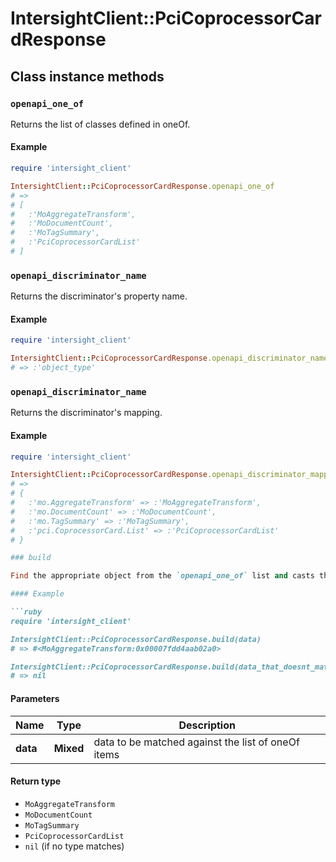 # IntersightClient::PciCoprocessorCardResponse

## Class instance methods

### `openapi_one_of`

Returns the list of classes defined in oneOf.

#### Example

```ruby
require 'intersight_client'

IntersightClient::PciCoprocessorCardResponse.openapi_one_of
# =>
# [
#   :'MoAggregateTransform',
#   :'MoDocumentCount',
#   :'MoTagSummary',
#   :'PciCoprocessorCardList'
# ]
```

### `openapi_discriminator_name`

Returns the discriminator's property name.

#### Example

```ruby
require 'intersight_client'

IntersightClient::PciCoprocessorCardResponse.openapi_discriminator_name
# => :'object_type'
```

### `openapi_discriminator_name`

Returns the discriminator's mapping.

#### Example

```ruby
require 'intersight_client'

IntersightClient::PciCoprocessorCardResponse.openapi_discriminator_mapping
# =>
# {
#   :'mo.AggregateTransform' => :'MoAggregateTransform',
#   :'mo.DocumentCount' => :'MoDocumentCount',
#   :'mo.TagSummary' => :'MoTagSummary',
#   :'pci.CoprocessorCard.List' => :'PciCoprocessorCardList'
# }

### build

Find the appropriate object from the `openapi_one_of` list and casts the data into it.

#### Example

```ruby
require 'intersight_client'

IntersightClient::PciCoprocessorCardResponse.build(data)
# => #<MoAggregateTransform:0x00007fdd4aab02a0>

IntersightClient::PciCoprocessorCardResponse.build(data_that_doesnt_match)
# => nil
```

#### Parameters

| Name | Type | Description |
| ---- | ---- | ----------- |
| **data** | **Mixed** | data to be matched against the list of oneOf items |

#### Return type

- `MoAggregateTransform`
- `MoDocumentCount`
- `MoTagSummary`
- `PciCoprocessorCardList`
- `nil` (if no type matches)

